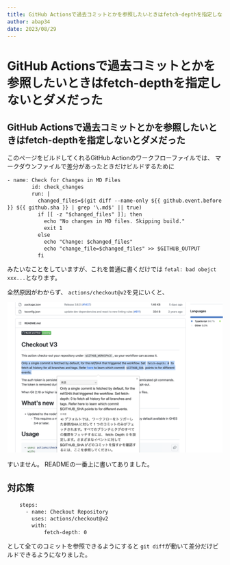 ```yaml
---
title: GitHub Actionsで過去コミットとかを参照したいときはfetch-depthを指定しないとダメだった
author: abap34
date: 2023/08/29
---
```


# GitHub Actionsで過去コミットとかを参照したいときはfetch-depthを指定しないとダメだった

## GitHub Actionsで過去コミットとかを参照したいときはfetch-depthを指定しないとダメだった

このページをビルドしてくれるGitHub Actionのワークフローファイルでは、
マークダウンファイルで差分があったときだけビルドするために

```
- name: Check for Changes in MD Files
        id: check_changes
        run: |
          changed_files=$(git diff --name-only ${{ github.event.before }} ${{ github.sha }} | grep '\.md$' || true)
          if [[ -z "$changed_files" ]]; then
            echo "No changes in MD files. Skipping build."
            exit 1
          else
            echo "Change: $changed_files"
            echo "change_file=$changed_files" >> $GITHUB_OUTPUT
          fi
```

みたいなことをしていますが、これを普通に書くだけでは
`fetal: bad obejct xxx...`となります。


全然原因がわからず、
`actions/checkout@v2`を見にいくと、

![Alt text](checkout.png)

すいません。 READMEの一番上に書いてありました。

## 対応策

```
    steps:
      - name: Checkout Repository
        uses: actions/checkout@v2
        with:
            fetch-depth: 0
```

として全てのコミットを参照できるようにすると
`git diff`が動いて差分だけビルドできるようになりました。


